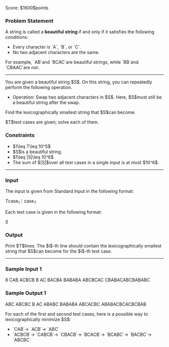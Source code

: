 
<div>

<span>

<span>

<p>
Score: $1600$points
</p>

<div>

<section>

### **Problem Statement**

<p>
A string is called a 
<strong>
beautiful string
</strong>
if and only if it satisfies the following conditions:
</p>

<ul>

<li>
Every character is `A`, `B`, or `C`.
</li>

<li>
No two adjacent characters are the same.
</li>

</ul>

<p>
For example, `AB`and `BCAC`are beautiful strings, while `BB`and `CBAAC`are not.
</p>

---

<p>
You are given a beautiful string $S$. On this string, you can repeatedly perform the following operation.
</p>

<ul>

<li>
Operation: Swap two adjacent characters in $S$. Here, $S$must still be a beautiful string after the swap.
</li>

</ul>

<p>
Find the lexicographically smallest string that $S$can become.
</p>

<p>
$T$test cases are given; solve each of them.
</p>

</section>

</div>

<div>

<section>

### **Constraints**

<ul>

<li>
$1\leq T\leq 10^5$
</li>

<li>
$S$is a beautiful string.
</li>

<li>
$1\leq |S|\leq 10^6$
</li>

<li>
The sum of $|S|$over all test cases in a single input is at most $10^6$.
</li>

</ul>

</section>

</div>

---

<div>

<div>

<section>

### **Input**

<p>
The input is given from Standard Input in the following format:
</p>

<div>

$T$$\text{case}_1$$\vdots$$\text{case}_T$
</div>

<p>
Each test case is given in the following format:
</p>

<div>

$S$
</div>

</section>

</div>

<div>

<section>

### **Output**

<p>
Print $T$lines. The $i$-th line should contain the lexicographically smallest string that $S$can become for the $i$-th test case.
</p>

</section>

</div>

</div>

---

<div>

<section>

### **Sample Input 1**

<div>

8
CAB
ACBCB
B
AC
BACBA
BABABA
ABCBCAC
CBABACABCBABABC

</div>

</section>

</div>

<div>

<section>

### **Sample Output 1**

<div>

ABC
ABCBC
B
AC
ABABC
BABABA
ABCACBC
ABABACBCACBCBAB

</div>

<p>
For each of the first and second test cases, here is a possible way to lexicographically minimize $S$:
</p>

<ul>

<li>
`CAB`→ `ACB`→ `ABC`
</li>

<li>
`ACBCB`→ `CABCB`→ `CBACB`→ `BCACB`→ `BCABC`→ `BACBC`→ `ABCBC`
</li>

</ul>

</section>

</div>

</span>

</span>

</div>
